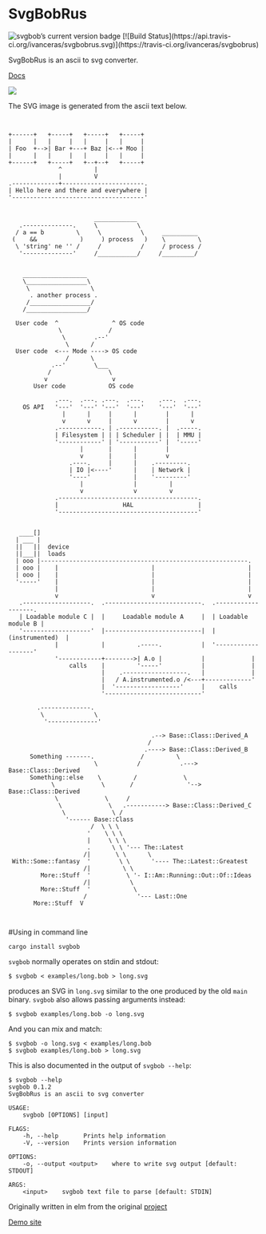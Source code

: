 # SvgBobRus

<img src="https://img.shields.io/crates/v/svgbob.svg" alt="svgbob’s current version badge" title="svgbob’s current version badge">
[![Build Status](https://api.travis-ci.org/ivanceras/svgbobrus.svg)](https://travis-ci.org/ivanceras/svgbobrus)

SvgBobRus is an ascii to svg converter.

[Docs](https://docs.rs/svgbob)

<img src="https://ivanceras.github.io/svgbobrus/svgbob/examples/demo.svg"/>

The SVG image is generated from the ascii text below.

```text


+------+   +-----+   +-----+   +-----+
|      |   |     |   |     |   |     |
| Foo  +-->| Bar +---+ Baz |<--+ Moo |
|      |   |     |   |     |   |     |
+------+   +-----+   +--+--+   +-----+
              ^         |
              |         V
.-------------+-----------------------.
| Hello here and there and everywhere |
'-------------------------------------'


                        ____________
   .--------------.     \           \
  / a == b         \     \           \     __________
 (    &&            )     ) process   )    \         \
  \ 'string' ne '' /     /           /     / process /
   '--------------'     /___________/     /_________/


    __________________
    \_________________\
     \                 \
      . another process .
     /_________________/
    /_________________/

  User code  ^               ^ OS code
              \             /
               \        .--'
                \      /
  User code  <--- Mode ----> OS code
                /      \
            .--'        \___
           /                \
          v                  v 
       User code            OS code

             .---.  .---. .---.  .---.    .---.  .---.
    OS API   '---'  '---' '---'  '---'    '---'  '---'
               |      |     |      |        |      |
               v      v     |      v        |      v
             .------------. | .-----------. |  .-----.
             | Filesystem | | | Scheduler | |  | MMU |
             '------------' | '-----------' |  '-----'
                    |       |      |        |
                    v       |      |        v
                 .----.     |      |    .---------.
                 | IO |<----'      |    | Network |
                 '----'            |    '---------'
                    |              |         |
                    v              v         v
             .---------------------------------------.
             |                  HAL                  |
             '---------------------------------------'
             

   ____[]
  | ___ |
  ||   ||  device
  ||___||  loads
  | ooo |----------------------------------------------------------.
  | ooo |    |                          |                          |
  | ooo |    |                          |                          |
  '-----'    |                          |                          |
             |                          |                          |
             v                          v                          v
   .-------------------.  .---------------------------.  .-------------------.
   | Loadable module C |  |     Loadable module A     |  | Loadable module B |
   '-------------------'  |---------------------------|  |   (instrumented)  |
             |            |         .-----.           |  '-------------------'
             '------------+-------->| A.o |           |             |
                 calls    |         '-----'           |             |
                          |    .------------------.   |             |
                          |   / A.instrumented.o /<---+-------------'
                          |  '------------------'     |    calls
                          '---------------------------'   

        .--------------.
         \              \
          '--------------'

                                        .--> Base::Class::Derived_A
                                       /
                                      .----> Base::Class::Derived_B    
      Something -------.             /         \
                        \           /           .---> Base::Class::Derived
      Something::else    \         /             \
            \             \       /               '--> Base::Class::Derived
             \             \     /
              \             \   .-----------> Base::Class::Derived_C 
               \             \ /
                '------ Base::Class
                       /  \ \ \
                      '    \ \ \  
                      |     \ \ \
                      .      \ \ '--- The::Latest
                     /|       \ \      \
 With::Some::fantasy  '        \ \      '---- The::Latest::Greatest
                     /|         \ \
         More::Stuff  '          \ '- I::Am::Running::Out::Of::Ideas
                     /|           \
         More::Stuff  '            \
                     /              '--- Last::One
       More::Stuff  V 



```

#Using in command line

`cargo install svgbob`

`svgbob` normally operates on stdin and stdout:
```console
$ svgbob < examples/long.bob > long.svg
```
produces an SVG in `long.svg` similar to the one produced by the old `main` binary. `svgbob` also allows passing arguments instead:
```console
$ svgbob examples/long.bob -o long.svg
```
And you can mix and match:
```console
$ svgbob -o long.svg < examples/long.bob
$ svgbob examples/long.bob > long.svg
```

This is also documented in the output of `svgbob --help`:
```console
$ svgbob --help
svgbob 0.1.2
SvgBobRus is an ascii to svg converter

USAGE:
    svgbob [OPTIONS] [input]

FLAGS:
    -h, --help       Prints help information
    -V, --version    Prints version information

OPTIONS:
    -o, --output <output>    where to write svg output [default: STDOUT]

ARGS:
    <input>    svgbob text file to parse [default: STDIN]
```



Originally written in elm from the original [project](https://github.com/ivanceras/svgbob)

[Demo site](https://ivanceras.github.io/svgbobrus/)
